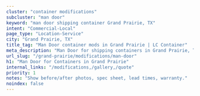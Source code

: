 ```yaml
---
cluster: "container modifications"
subcluster: "man door"
keyword: "man door shipping container Grand Prairie, TX"
intent: "Commercial-Local"
page_type: "Location-Service"
city: "Grand Prairie, TX"
title_tag: "Man Door container mods in Grand Prairie | LC Container"
meta_description: "Man Door for shipping containers in Grand Prairie, TX. Local fabrication & pro install. LC Container — Since 2003. Get a quote."
url_slug: "/grand-prairie/modifications/man-door"
h1: "Man Door for Containers in Grand Prairie"
internal_links: "/modifications,/gallery,/quote"
priority: 1
notes: "Show before/after photos, spec sheet, lead times, warranty."
noindex: false
---
```


<!-- TODO: Add unique city/inventory copy, images, and internal links here. -->
